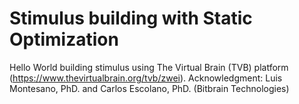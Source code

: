 # Stimulus building with Static Optimization

Hello World building stimulus using The Virtual Brain (TVB) platform (https://www.thevirtualbrain.org/tvb/zwei). Acknowledgment: Luis Montesano, PhD. and Carlos Escolano, PhD. 
(Bitbrain Technologies) 
